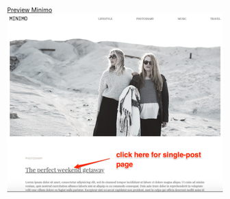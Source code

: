 [Preview Minimo](https://raw.githack.com/minhducluong/Cat-HTML-CSS/master/Minimo/index.html)
![alt text](images/hint.png "Click here for single-post page")

